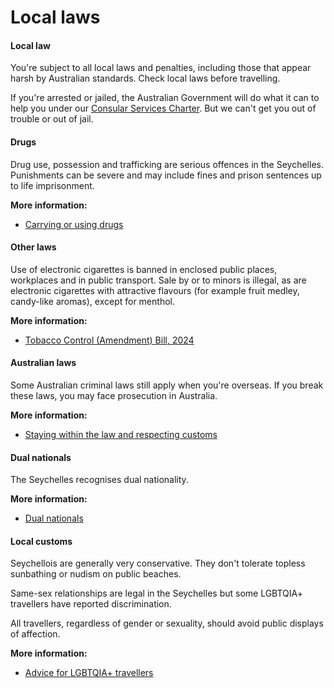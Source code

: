 # Local laws

#### Local law

You're subject to all local laws and penalties, including those that appear harsh by Australian standards. Check local laws before travelling.

If you're arrested or jailed, the Australian Government will do what it can to help you under our [Consular Services Charter](/consular-services/consular-services-charter "Consular Services Charter"). But we can't get you out of trouble or out of jail.

#### Drugs

Drug use, possession and trafficking are serious offences in the Seychelles. Punishments can be severe and may include fines and prison sentences up to life imprisonment.

**More information:**

* [Carrying or using drugs](/before-you-go/laws/drugs "Carrying or using drugs")

#### Other laws

Use of electronic cigarettes is banned in enclosed public places, workplaces and in public transport. Sale by or to minors is illegal, as are electronic cigarettes with attractive flavours (for example fruit medley, candy-like aromas), except for menthol.

**More information:**

* [Tobacco Control (Amendment) Bill, 2024](https://www.gazette.sc/sites/default/files/2024-05/Bill%204%202024%20-%20Tobacco%20Control%20%28Amendment%29%20Bill%202024.pdf)

#### Australian laws

Some Australian criminal laws still apply when you're overseas. If you break these laws, you may face prosecution in Australia.

**More information:**

* [Staying within the law and respecting customs](/before-you-go/laws "Staying within the law")

#### Dual nationals

The Seychelles recognises dual nationality.

**More information:**

* [Dual nationals](/before-you-go/who-you-are/dual-nationals "Advice for dual nationals")

#### Local customs

Seychellois are generally very conservative. They don't tolerate topless sunbathing or nudism on public beaches. 

Same-sex relationships are legal in the Seychelles but some LGBTQIA+ travellers have reported discrimination.

All travellers, regardless of gender or sexuality, should avoid public displays of affection.

**More information:**

* [Advice for LGBTQIA+ travellers](https://www.smartraveller.gov.au/before-you-go/who-you-are/LGBTQIA)
